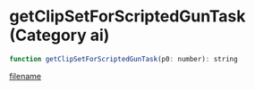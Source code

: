 # getClipSetForScriptedGunTask (Category ai)

```js
function getClipSetForScriptedGunTask(p0: number): string
```

[filename](getClipSetForScriptedGunTask_m.md ':include')